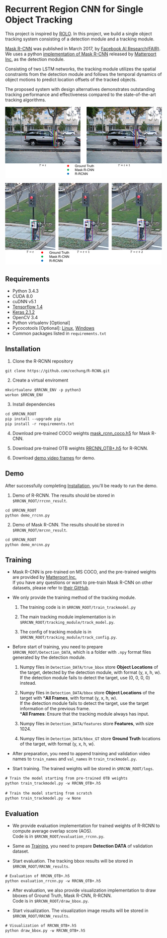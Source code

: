 # Recurrent Region CNN for Single Object Tracking  
This project is inspired by [ROLO](https://github.com/Guanghan/ROLO). In this project, we build a single object tracking system consisting of a detection module and a tracking module.

[Mask R-CNN](https://arxiv.org/abs/1703.06870) was published in March 2017, by [Facebook AI Research(FAIR)](https://research.fb.com/category/facebook-ai-research/). We uses a python [implementation of Mask R-CNN](https://github.com/matterport/Mask_RCNN) released by [Matterport Inc.](https://matterport.com/) as the detection module. 

Consisting of two LSTM networks, the tracking module utilizes the spatial constraints from the detection module and follows the temporal dynamics of object motions to predict location offsets of the tracked objects.

The proposed system with design alternatives demonstrates outstanding tracking performance and effectiveness compared to the state-of-the-art tracking algorithms.

![Tracking Sample1](assets/tracking_sample1.png)  

![Tracking Sample2](assets/tracking_sample2.png)  

## Requirements
+ Python 3.4.3
+ CUDA 8.0
+ cuDNN v5.1
+ [Tensorflow 1.4](https://www.tensorflow.org/versions/r1.4/)
+ [Keras 2.1.2](https://keras.io/)
+ OpenCV 3.4
+ Python virtualenv [Optional]
+ Pycocotools [Optional]: [Linux](https://github.com/waleedka/coco), [Windows](https://github.com/philferriere/cocoapi)
+ Common packages listed in ```requirements.txt```

## Installation
1. Clone the R-RCNN repository  
```
git clone https://github.com/cechung/R-RCNN.git
```

2. Create a virtual enviroment
```
mkvirtualenv $RRCNN_ENV -p python3
workon $RRCNN_ENV
```

3. Install dependencies
```
cd $RRCNN_ROOT
pip install --upgrade pip
pip install -r requirements.txt
```

4. Download pre-trained COCO weights [mask_rcnn_coco.h5](https://drive.google.com/file/d/1huU5RHR5BqOYRCAku1JzeXXm_DDTCDVS/view?usp=sharing) for Mask R-CNN.

5. Download pre-trained OTB weights [RRCNN_OTB+.h5](https://drive.google.com/file/d/1g0Yxrs4YeA9ft_1Lul-JRNZvEMcIE781/view?usp=sharing) for R-RCNN.

6. Download [demo video frames](https://drive.google.com/file/d/11UcNXvNC0-Ve7VFk52VQMNvcainhHNy1/view?usp=sharing) for demo.

## Demo
After successfully completing [Installation](#installation), you'll be ready to run the demo. 

1. Demo of R-RCNN. The results should be stored in ```$RRCNN_ROOT/rrcnn_result```.
```
cd $RRCNN_ROOT
python demo_rrcnn.py
```

2. Demo of Mask R-CNN. The results should be stored in ```$RRCNN_ROOT/mrcnn_result```.
```
cd $RRCNN_ROOT
python demo_mrcnn.py
```

## Training
+ Mask R-CNN is pre-trained on MS COCO, and the pre-trained weights are provided by [Matterport Inc.](https://matterport.com/)  
If you have any questions or want to pre-train Mask R-CNN on other datasets, please refer to [their GitHub](https://github.com/matterport/Mask_RCNN).

+ We only provide the training method of the tracking module. 

	1. The training code is in ```$RRCNN_ROOT/train_trackmodel.py```
	
	2. The main tracking module implementation is in ```$RRCNN_ROOT/tracking_module/track_model.py```. 
	
	4. The config of tracking module is in ```$RRCNN_ROOT/tracking_module/track_config.py```.

+ Before start of training, you need to prepare ```$RRCNN_ROOT/Detection_DATA```, which is a folder with ```.npy``` format files generated by the detection module. 

	1. Numpy files in ```Detection_DATA/true_bbox``` store **Object Locations** of the target, detected by the detection module, with format (y, x, h, w).  
	If the detection module fails to detect the target, use (0, 0, 0, 0) instead.

	2. Numpy files in ```Detection_DATA/bbox``` store **Object Locations** of the target with ***All Frames**, with format (y, x, h, w).  
	If the detection module fails to detect the target, use the target information of the previous frame.  
    ***All Frames**: Ensure that the tracking module always has input.
	
	2. Numpy files in ```Detection_DATA/features``` store **Features**, with size 1024.

	3. Numpy files in ```Detection_DATA/bbox_GT``` store **Ground Truth** locations of the target, with format (y, x, h, w). 

+ After preparation, you need to append training and validation video names to ```train_names``` and ```val_names``` in ```train_trackmodel.py```.

+ Start training. The trained weights will be stored in ```$RRCNN_ROOT/logs```.
```
# Train the model starting from pre-trained OTB weights
python train_trackmodel.py -w RRCNN_OTB+.h5

# Train the model starting from scratch
python train_trackmodel.py -w None
```

## Evaluation
+ We provide evaluation implementation for trained weights of R-RCNN to compute average overlap score (AOS).  
Code is in ```$RRCNN_ROOT/evaluation_rrcnn.py```.

+ Same as [Training](#training), you need to prepare **Detection DATA** of validation dataset.

+ Start evaluation. The tracking bbox results will be stored in ```$RRCNN_ROOT/RRCNN_results```.
```
# Evaluation of RRCNN_OTB+.h5
python evaluation_rrcnn.py -w RRCNN_OTB+.h5
```

+ After evaluation, we also provide visualization implementation to draw bboxes of Ground Truth, Mask R-CNN, R-RCNN.  
Code is in ```$RRCNN_ROOT/draw_bbox.py```.

+ Start visualization. The visualization image results will be stored in ```$RRCNN_ROOT/RRCNN_results```.
```
# Visualization of RRCNN_OTB+.h5
python draw_bbox.py -w RRCNN_OTB+.h5
```


